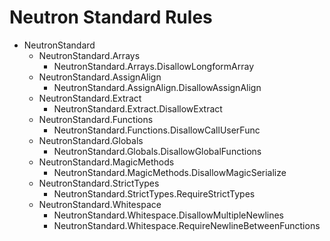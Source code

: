 # Neutron Standard Rules

- NeutronStandard
    - NeutronStandard.Arrays
        - NeutronStandard.Arrays.DisallowLongformArray
    - NeutronStandard.AssignAlign
        - NeutronStandard.AssignAlign.DisallowAssignAlign
    - NeutronStandard.Extract
        - NeutronStandard.Extract.DisallowExtract
    - NeutronStandard.Functions
        - NeutronStandard.Functions.DisallowCallUserFunc
    - NeutronStandard.Globals
        - NeutronStandard.Globals.DisallowGlobalFunctions
    - NeutronStandard.MagicMethods
        - NeutronStandard.MagicMethods.DisallowMagicSerialize
    - NeutronStandard.StrictTypes
        - NeutronStandard.StrictTypes.RequireStrictTypes
    - NeutronStandard.Whitespace
        - NeutronStandard.Whitespace.DisallowMultipleNewlines
        - NeutronStandard.Whitespace.RequireNewlineBetweenFunctions
